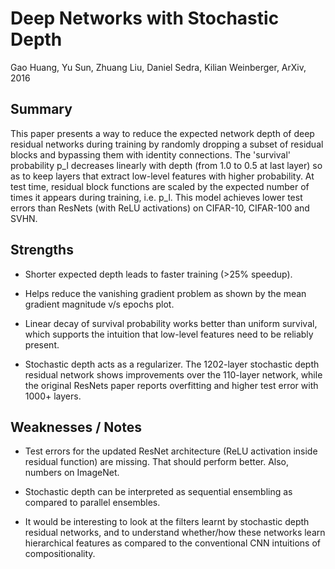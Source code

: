 # Deep Networks with Stochastic Depth

Gao Huang, Yu Sun, Zhuang Liu, Daniel Sedra, Kilian Weinberger, ArXiv, 2016

## Summary

This paper presents a way to reduce the expected network depth of deep residual networks during training by randomly dropping a subset of residual blocks and bypassing them with identity connections. The 'survival' probability p\_l decreases linearly with depth (from 1.0 to 0.5 at last layer) so as to keep layers that extract low-level features with higher probability. At test time, residual block functions are scaled by the expected number of times it appears during training, i.e. p\_l. This model achieves lower test errors than ResNets (with ReLU activations) on CIFAR-10, CIFAR-100 and SVHN.

## Strengths

- Shorter expected depth leads to faster training (>25% speedup).

- Helps reduce the vanishing gradient problem as shown by the mean gradient magnitude v/s epochs plot.

- Linear decay of survival probability works better than uniform survival, which supports the intuition that low-level features need to be reliably present.

- Stochastic depth acts as a regularizer. The 1202-layer stochastic depth residual network shows improvements over the 110-layer network, while the original ResNets paper reports overfitting and higher test error with 1000+ layers.

## Weaknesses / Notes

- Test errors for the updated ResNet architecture (ReLU activation inside residual function) are missing. That should perform better. Also, numbers on ImageNet.

- Stochastic depth can be interpreted as sequential ensembling as compared to parallel ensembles.

- It would be interesting to look at the filters learnt by stochastic depth residual networks, and to understand whether/how these networks learn hierarchical features as compared to the conventional CNN intuitions of compositionality.

